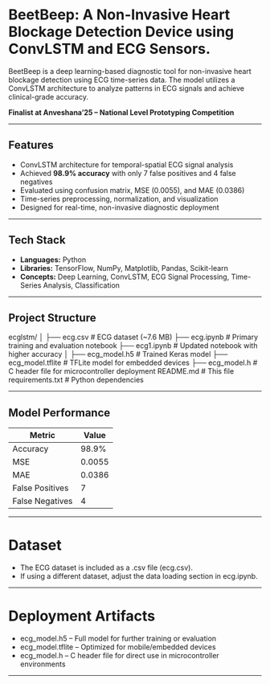 # BeetBeep: A Non-Invasive Heart Blockage Detection Device using ConvLSTM and ECG Sensors.

BeetBeep is a deep learning-based diagnostic tool for non-invasive heart blockage detection using ECG time-series data. The model utilizes a ConvLSTM architecture to analyze patterns in ECG signals and achieve clinical-grade accuracy.

**Finalist at Anveshana’25 – National Level Prototyping Competition**

---

## Features

- ConvLSTM architecture for temporal-spatial ECG signal analysis
- Achieved **98.9% accuracy** with only 7 false positives and 4 false negatives
- Evaluated using confusion matrix, MSE (0.0055), and MAE (0.0386)
- Time-series preprocessing, normalization, and visualization
- Designed for real-time, non-invasive diagnostic deployment

---

## Tech Stack

- **Languages:** Python
- **Libraries:** TensorFlow, NumPy, Matplotlib, Pandas, Scikit-learn
- **Concepts:** Deep Learning, ConvLSTM, ECG Signal Processing, Time-Series Analysis, Classification

---

## Project Structure
ecglstm/
│
├── ecg.csv # ECG dataset (~7.6 MB)
├── ecg.ipynb # Primary training and evaluation notebook
├── ecg1.ipynb # Updated notebook with higher accuracy
│
├── ecg_model.h5 # Trained Keras model
├── ecg_model.tflite # TFLite model for embedded devices
├── ecg_model.h # C header file for microcontroller deployment
README.md # This file
requirements.txt # Python dependencies


---

## Model Performance 
| Metric          | Value  |
| --------------- | ------ |
| Accuracy        | 98.9%  |
| MSE             | 0.0055 |
| MAE             | 0.0386 |
| False Positives | 7      |
| False Negatives | 4      |

---

# Dataset
- The ECG dataset is included as a .csv file (ecg.csv).
- If using a different dataset, adjust the data loading section in ecg.ipynb.

---

# Deployment Artifacts
- ecg_model.h5 – Full model for further training or evaluation
- ecg_model.tflite – Optimized for mobile/embedded devices
- ecg_model.h – C header file for direct use in microcontroller environments

---


